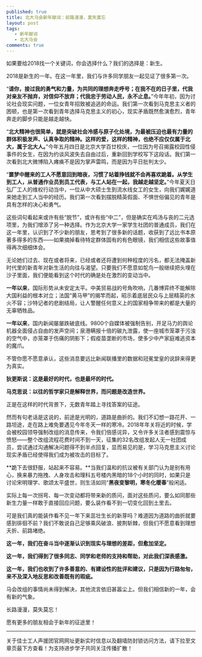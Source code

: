 ```yaml
---
published: true
title: 北大马会新年献词：前路漫漫，莫失莫忘
layout: post
tags:
   - 新年献词
   - 北大马会
comments: true
---
```


如果要给2018找一个关键词，你会选择什么？我们的选择是：新生。

2018是新生的一年。在这一年里，我们与许多同学朋友一起见证了很多第一次。

“**请你，接过我的勇气和力量，为共同的理想奔走呼号；在我不在的日子里，代我对亲友不抛弃，对信仰不放弃；代我忠于劳动人民，永不止息。**”今年年初，因为讨论社会现实问题，一位女青年招致被追逃的命运。我们第一次看到马克思主义者的困顿，也是第一次看到青年选择马克思主义的初心，现实矛盾既然愈演愈烈，青年奔走的脚步只能是越走越快。

“**北大精神也很简单，就是突破社会冷感与原子化处境，为最被压迫也最有力量的群体积极发声、认真争取的精神。这样的爱，这样的精神，也绝不应仅仅属于北大，属于北大人。**”今年五月四日是北京大学百廿校庆，一位因为号召揭露校园性侵事件的女生，在因为约谈风波失去自由过后，重新回到学校写下这段话。我们第一次看到北大微博陷入瘫痪不是因为掌声雷鸣，而是因为平日批判太少。

“**噩梦中醒来的工人不愿意回到暗夜，习惯了站着挣钱就不会再喜欢跪着。从学生到工人，从普通作业员到员工代表，与工人站在一起，我越走越坚定。**”今年夏天日弘厂工人的维权行动当中，一位从中大硕士生到流水线女工的女生，向我们娓娓道来她走到工人当中的经历。我们第一次看到摆脱精英假面、不惧世俗偏见的青年是具有怎样的决心和勇气。

这些词句看起来或许有些“脱节”，或许有些“中二”，但是确实在鸡汤与丧的二元选项里，为我们增添了另一种选择。作为北京大学一家学生社团的普通成员，我们在这一年里，认识到了不少新的朋友，思考到了很多新的话题，收获到了远比书本原著多得多的东西——如果摘掉看待特定群体固有的有色眼镜，我们相信这些故事值得再次细细体会。

无论她们过去、现在或者将来，已经或者还将遭到何种程度的污名，都无法掩盖新时代里的新青年对新生活的向往与渴望。只要我们不愿意如鸵鸟一般继续把头埋在沙子里面，我们便能看到这个时代的确是处在激烈的变动当中。

**一年以来**，国际形势从未安定太平。中美贸易战的号角吹响，几番博弈终不能解除大国利益的根本对立；法国“黄马甲”的揭竿而起，昭示着底层民众与上层精英的水火不容；沙特记者的悲剧结局，让人警醒任何意义上的国家相争带来的都是大量的无辜牺牲品。

**一年以来**，国内新闻屡屡跌破底线。9800个自媒体被强制告别，开足马力的舆论机器全面侵占自由的发声空间；泉港瞒报十倍的碳九泄露，使一座城市笼罩于污浊的空气中，亦笼罩于伤痛的阴影下；假疫苗垄断的市场，使多少中产家庭难逃资本的魔爪。

不管你愿不愿意承认，这些消息要远比新闻联播里的数据和冠冕堂皇的说辞来得更为真实。

**狄更斯说：这是最好的时代，也是最坏的时代。**

**马克思说：以往的哲学家只是解释世界，而问题是改造世界。**

正是在这样的时代背景下，无数青年踏上寻找答案的征途。

然而有句老话是这说的，前途是光明的，道路是曲折的。我们不幻想一路花开、一路坦途，走在路上难免要遇见今年冬天一样的寒冷。2018年年关将近的时候，学会被校园领导强制改组的消息传来，令我们倍感诧异，又令许多关注者感到震惊与愤怒——整个改组流程花费时间不到一天，征集的32名改组发起人无一社团成员，尝试通过沟通解决问题得不到半点回复，显而易见的是，学习马克思主义讨论现实矛盾已经使得我们成为被攻击的目标了。

**跪下去很舒服，站起来不容易。**当我们温和的抗议被有关部门认为是别有用心，换来暴力拖拽、人身攻击和理科五号楼内黑暗的18个小时的同时，如果只是讨论宋明理学、歌颂太平盛世，则生活如同“**黑夜变黎明，寒冬化暖春**”般闲适。

实际上每一次拐弯、每一次变动都将带来新的质问，面对这些质问，要么如同那些新生力量一样敢于直接回应问题，要么装作看不到一切变化回到土里去。

可是我们真的能装作看不见一年下来茁壮生长的新芽吗？难道因为道路的曲折就要感到徘徊不前？我们不敢说自己足够乘风破浪、披荆斩棘，但我们不愿意看到理想夭折、前路堵绝。

**这一年，我们在奋斗当中逐渐认识到现实与理想的差距，但愈加坚定。**

**这一年，我们得到了很多同志、同学和老师的支持和帮助，对此我们深表感激。**

**这一年，我们也收到了许多善意的、有建设性的批评和建议，只是因为行路匆匆，来不及深入地反思和改善既有的瑕疵。**

马会改组的事情尚未得到解决，其他流言依旧甚嚣尘上。但我们相信新的一年，会有新的气象。

长路漫漫，莫失莫忘！

愿有更多的朋友相会于新年的征途里！

---
关于佳士工人声援团官网网址更新实时信息以及翻墙防封锁访问方法，请下拉至文章页最下方查看！为支持进步学子共同关注传播扩散！

